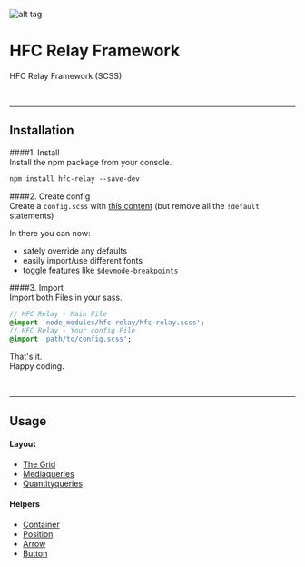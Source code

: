 ![alt tag](https://dl.dropboxusercontent.com/u/7534528/HFC/Relay/relay_logo.jpg)

# HFC Relay Framework
HFC Relay Framework (SCSS)

<br><hr>
## Installation

####1. Install<br>
Install the npm package from your console.
```sass
npm install hfc-relay --save-dev
```

####2. Create config<br> 
Create a `config.scss` with [this content](src/_config.scss) (but remove all the `!default` statements) <br>

In there you can now:
- safely override any defaults
- easily import/use different fonts 
- toggle features like `$devmode-breakpoints`


####3. Import<br> 
Import both Files in your sass.
```sass
// HFC Relay - Main File
@import 'node_modules/hfc-relay/hfc-relay.scss';
// HFC Relay - Your config File
@import 'path/to/config.scss';
```

That's it. <br>
Happy coding.


<br><hr>
## Usage

#### Layout
- [The Grid](docs/grid.md)
- [Mediaqueries](docs/mediaqueries.md)
- [Quantityqueries](docs/quantityqueries.md)

#### Helpers
- [Container](docs/container.md)
- [Position](docs/position.md)
- [Arrow](docs/arrow.md)
- [Button](docs/button.md)
